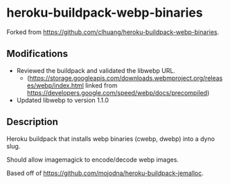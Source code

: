 # heroku-buildpack-webp-binaries

Forked from https://github.com/clhuang/heroku-buildpack-webp-binaries.

## Modifications

- Reviewed the buildpack and validated the libwebp URL.
  - (https://storage.googleapis.com/downloads.webmproject.org/releases/webp/index.html linked from https://developers.google.com/speed/webp/docs/precompiled)
- Updated libwebp to version 1.1.0

## Description

Heroku buildpack that installs webp binaries (cwebp, dwebp) into a dyno slug.

Should allow imagemagick to encode/decode webp images.

Based off of https://github.com/mojodna/heroku-buildpack-jemalloc.
